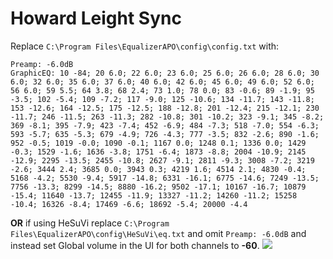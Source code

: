 # Howard Leight Sync
Replace `C:\Program Files\EqualizerAPO\config\config.txt` with:
```
Preamp: -6.0dB
GraphicEQ: 10 -84; 20 6.0; 22 6.0; 23 6.0; 25 6.0; 26 6.0; 28 6.0; 30 6.0; 32 6.0; 35 6.0; 37 6.0; 40 6.0; 42 6.0; 45 6.0; 49 6.0; 52 6.0; 56 6.0; 59 5.5; 64 3.8; 68 2.4; 73 1.0; 78 0.0; 83 -0.6; 89 -1.9; 95 -3.5; 102 -5.4; 109 -7.2; 117 -9.0; 125 -10.6; 134 -11.7; 143 -11.8; 153 -12.6; 164 -12.5; 175 -12.5; 188 -12.8; 201 -12.4; 215 -12.1; 230 -11.7; 246 -11.5; 263 -11.3; 282 -10.8; 301 -10.2; 323 -9.1; 345 -8.2; 369 -8.1; 395 -7.9; 423 -7.4; 452 -6.9; 484 -7.3; 518 -7.0; 554 -6.3; 593 -5.7; 635 -5.3; 679 -4.9; 726 -4.3; 777 -3.5; 832 -2.6; 890 -1.6; 952 -0.5; 1019 -0.0; 1090 -0.1; 1167 0.0; 1248 0.1; 1336 0.0; 1429 -0.3; 1529 -1.6; 1636 -3.8; 1751 -6.4; 1873 -8.8; 2004 -10.9; 2145 -12.9; 2295 -13.5; 2455 -10.8; 2627 -9.1; 2811 -9.3; 3008 -7.2; 3219 -2.6; 3444 2.4; 3685 0.0; 3943 0.3; 4219 1.6; 4514 2.1; 4830 -0.4; 5168 -4.2; 5530 -9.4; 5917 -14.8; 6331 -16.1; 6775 -14.6; 7249 -13.5; 7756 -13.3; 8299 -14.5; 8880 -16.2; 9502 -17.1; 10167 -16.7; 10879 -15.4; 11640 -13.7; 12455 -11.9; 13327 -11.2; 14260 -11.2; 15258 -10.4; 16326 -8.4; 17469 -6.6; 18692 -5.4; 20000 -4.4
```
**OR** if using HeSuVi replace `C:\Program Files\EqualizerAPO\config\HeSuVi\eq.txt` and omit `Preamp: -6.0dB` and instead set Global volume in the UI for both channels to **-60**.
![](https://raw.githubusercontent.com/jaakkopasanen/AutoEq/master/results/Innerfidelity%202017/innerfidelity/onear/Howard%20Leight%20Sync/Howard%20Leight%20Sync.png)